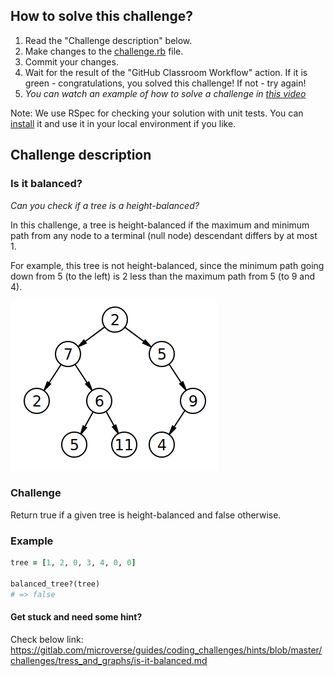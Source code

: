 ## How to solve this challenge?

1. Read the "Challenge description" below.
2. Make changes to the [challenge.rb](./challenge.rb) file.
3. Commit your changes.
4. Wait for the result of the "GitHub Classroom Workflow" action. If it is green - congratulations, you solved this challenge! If not - try again!
5. *You can watch an example of how to solve a challenge in [this video](https://microverse.pathwright.com/library/fast-track-algorithms-data-structures/69123/path/step/113963868/)*

Note: We use RSpec for checking your solution with unit tests. You can [install](https://github.com/rspec/rspec) it and use it in your local environment if you like.

## Challenge description

### Is it balanced?
_Can you check if a tree is a height-balanced?_

In this challenge, a tree is height-balanced if the maximum and minimum path from any node to a terminal (null node) descendant differs by at most 1.

For example, this tree is not height-balanced, since the minimum path going down from 5 (to the left) is 2 less than the maximum path from 5 (to 9 and 4).

![](tree.png)

### Challenge
Return true if a given tree is height-balanced and false otherwise.

### Example
```ruby
tree = [1, 2, 0, 3, 4, 0, 0]

balanced_tree?(tree)
# => false
```
#### Get stuck and need some hint?
Check below link: 
https://gitlab.com/microverse/guides/coding_challenges/hints/blob/master/challenges/tress_and_graphs/is-it-balanced.md
